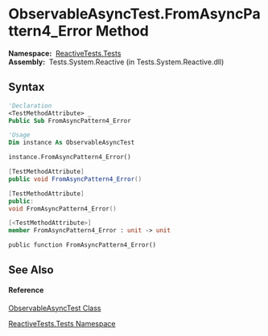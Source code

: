 # ObservableAsyncTest.FromAsyncPattern4\_Error Method

**Namespace:**  [ReactiveTests.Tests](ReactiveTests.Tests\ReactiveTests.Tests.md)  
**Assembly:**  Tests.System.Reactive (in Tests.System.Reactive.dll)

## Syntax

```vb
'Declaration
<TestMethodAttribute> _
Public Sub FromAsyncPattern4_Error
```

```vb
'Usage
Dim instance As ObservableAsyncTest

instance.FromAsyncPattern4_Error()
```

```csharp
[TestMethodAttribute]
public void FromAsyncPattern4_Error()
```

```c++
[TestMethodAttribute]
public:
void FromAsyncPattern4_Error()
```

```fsharp
[<TestMethodAttribute>]
member FromAsyncPattern4_Error : unit -> unit 
```

```jscript
public function FromAsyncPattern4_Error()
```

## See Also

#### Reference

[ObservableAsyncTest Class](ObservableAsyncTest\ObservableAsyncTest.md)

[ReactiveTests.Tests Namespace](ReactiveTests.Tests\ReactiveTests.Tests.md)




